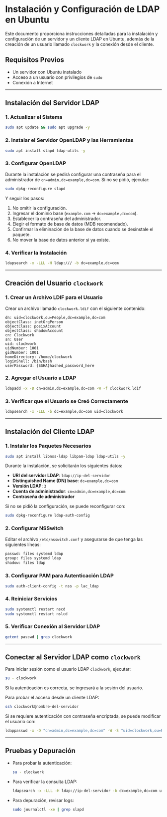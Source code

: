 # Instalación y Configuración de LDAP en Ubuntu

Este documento proporciona instrucciones detalladas para la instalación y configuración de un servidor y un cliente LDAP en Ubuntu, además de la creación de un usuario llamado `clockwork` y la conexión desde el cliente.

## Requisitos Previos
- Un servidor con Ubuntu instalado
- Acceso a un usuario con privilegios de `sudo`
- Conexión a Internet

---

## Instalación del Servidor LDAP

### 1. Actualizar el Sistema
```bash
sudo apt update && sudo apt upgrade -y
```

### 2. Instalar el Servidor OpenLDAP y las Herramientas
```bash
sudo apt install slapd ldap-utils -y
```

### 3. Configurar OpenLDAP
Durante la instalación se pedirá configurar una contraseña para el administrador de `cn=admin,dc=example,dc=com`.
Si no se pidió, ejecutar:
```bash
sudo dpkg-reconfigure slapd
```
Y seguir los pasos:
1. No omitir la configuración.
2. Ingresar el dominio base (`example.com` → `dc=example,dc=com`).
3. Establecer la contraseña del administrador.
4. Elegir el formato de base de datos (MDB recomendado).
5. Confirmar la eliminación de la base de datos cuando se desinstale el paquete.
6. No mover la base de datos anterior si ya existe.

### 4. Verificar la Instalación
```bash
ldapsearch -x -LLL -H ldap:/// -b dc=example,dc=com
```

---

## Creación del Usuario `clockwork`

### 1. Crear un Archivo LDIF para el Usuario
Crear un archivo llamado `clockwork.ldif` con el siguiente contenido:
```ldif
dn: uid=clockwork,ou=People,dc=example,dc=com
objectClass: inetOrgPerson
objectClass: posixAccount
objectClass: shadowAccount
cn: Clockwork
sn: User
uid: clockwork
uidNumber: 1001
gidNumber: 1001
homeDirectory: /home/clockwork
loginShell: /bin/bash
userPassword: {SSHA}hashed_password_here
```

### 2. Agregar el Usuario a LDAP
```bash
ldapadd -x -D cn=admin,dc=example,dc=com -W -f clockwork.ldif
```

### 3. Verificar que el Usuario se Creó Correctamente
```bash
ldapsearch -x -LLL -b dc=example,dc=com uid=clockwork
```

---

## Instalación del Cliente LDAP

### 1. Instalar los Paquetes Necesarios
```bash
sudo apt install libnss-ldap libpam-ldap ldap-utils -y
```
Durante la instalación, se solicitarán los siguientes datos:
- **URI del servidor LDAP**: `ldap://ip-del-servidor`
- **Distinguished Name (DN) base**: `dc=example,dc=com`
- **Versión LDAP**: `3`
- **Cuenta de administrador**: `cn=admin,dc=example,dc=com`
- **Contraseña de administrador**

Si no se pidió la configuración, se puede reconfigurar con:
```bash
sudo dpkg-reconfigure ldap-auth-config
```

### 2. Configurar NSSwitch
Editar el archivo `/etc/nsswitch.conf` y asegurarse de que tenga las siguientes líneas:
```bash
passwd: files systemd ldap
group: files systemd ldap
shadow: files ldap
```

### 3. Configurar PAM para Autenticación LDAP
```bash
sudo auth-client-config -t nss -p lac_ldap
```

### 4. Reiniciar Servicios
```bash
sudo systemctl restart nscd
sudo systemctl restart nslcd
```

### 5. Verificar Conexión al Servidor LDAP
```bash
getent passwd | grep clockwork
```

---

## Conectar al Servidor LDAP como `clockwork`

Para iniciar sesión como el usuario LDAP `clockwork`, ejecutar:
```bash
su - clockwork
```
Si la autenticación es correcta, se ingresará a la sesión del usuario.

Para probar el acceso desde un cliente LDAP:
```bash
ssh clockwork@nombre-del-servidor
```

Si se requiere autenticación con contraseña encriptada, se puede modificar el usuario con:
```bash
ldappasswd -x -D "cn=admin,dc=example,dc=com" -W -S "uid=clockwork,ou=People,dc=example,dc=com"
```

---

## Pruebas y Depuración
- Para probar la autenticación:
  ```bash
  su - clockwork
  ```
- Para verificar la consulta LDAP:
  ```bash
  ldapsearch -x -LLL -H ldap://ip-del-servidor -b dc=example,dc=com uid=clockwork
  ```
- Para depuración, revisar logs:
  ```bash
  sudo journalctl -xe | grep slapd
  ```
